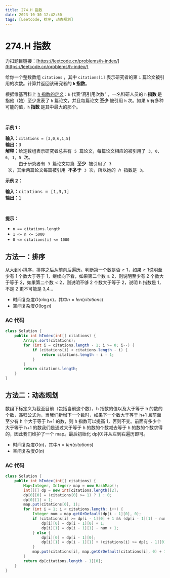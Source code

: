 ```yaml
---
title: 274.H 指数
date: 2023-10-30 12:42:50
tags: [Leetcode, 排序, 动态规划]
---
```


# 274.H 指数

力扣题目链接：[https://leetcode.cn/problems/h-index/](https://leetcode.cn/problems/h-index/)

<p>给你一个整数数组 <code>citations</code> ，其中 <code>citations[i]</code> 表示研究者的第 <code>i</code> 篇论文被引用的次数。计算并返回该研究者的 <strong><code>h</code><em>&nbsp;</em>指数</strong>。</p>

<p>根据维基百科上&nbsp;<a href="https://baike.baidu.com/item/h-index/3991452?fr=aladdin" target="_blank">h 指数的定义</a>：<code>h</code> 代表“高引用次数” ，一名科研人员的 <code>h</code><strong> 指数 </strong>是指他（她）至少发表了 <code>h</code> 篇论文，并且每篇论文<strong> 至少</strong> 被引用 <code>h</code> 次。如果 <code>h</code><em> </em>有多种可能的值，<strong><code>h</code> 指数 </strong>是其中最大的那个。</p>

<p>&nbsp;</p>

<p><strong>示例 1：</strong></p>

<pre>
<strong>输入：</strong><code>citations = [3,0,6,1,5]</code>
<strong>输出：</strong>3 
<strong>解释：</strong>给定数组表示研究者总共有 <code>5</code> 篇论文，每篇论文相应的被引用了 <code>3, 0, 6, 1, 5</code> 次。
&nbsp;    由于研究者有 <code>3 </code>篇论文每篇 <strong>至少 </strong>被引用了 <code>3</code> 次，其余两篇论文每篇被引用 <strong>不多于</strong> <code>3</code> 次，所以她的 <em>h </em>指数是 <code>3</code>。</pre>

<p><strong>示例 2：</strong></p>

<pre>
<strong>输入：</strong>citations = [1,3,1]
<strong>输出：</strong>1
</pre>

<p>&nbsp;</p>

<p><strong>提示：</strong></p>

<ul>
	<li><code>n == citations.length</code></li>
	<li><code>1 &lt;= n &lt;= 5000</code></li>
	<li><code>0 &lt;= citations[i] &lt;= 1000</code></li>
</ul>

## 方法一：排序

从大到小排序，排序之后从前向后遍历。判断第一个数是否$\geq1$，如果$\geq1$说明至少有 1 个数大于等于 1，继续向下看，如果第二个数$\geq2$，则说明至少有 2 个数大于等于 2，如果第二个数$<2$，则说明不够 2 个数大于等于 2，说明 h 指数是 1，不是 2 更不可能是 3,4...

- 时间复杂度$O(n\log n)$，其中$n = len(citations)$
- 空间复杂度$O(\log n)$

### AC 代码

```java
class Solution {
    public int hIndex(int[] citations) {
        Arrays.sort(citations);
        for (int i = citations.length - 1; i >= 0; i--) {
            if (citations[i] < citations.length - i) {
                return citations.length - i - 1;
            }
        }
        return citations.length;
    }
}
```

## 方法二：动态规划

数组下标定义为截至目前（包括当前这个数），h 指数的值以及大于等于 h 的数的个数，递归公式为，当我们新增下一个数时，如果下一个数大于等于 h+1 且前面至少有 h 个大于等于 h+1 的数，则 h 指数可以提高 1，否则不变。前面有多少个大于等于 h+1 的数我们是通过大于等于 h 的数的个数减去等于 h 的数的个数求得的，因此我们维护了一个 map。最后初始化 dp[0]并从左到右遍历即可。

- 时间复杂度$O(n)$，其中$n = len(citations)$
- 空间复杂度$O(n)$

### AC 代码

```java
class Solution {
    public int hIndex(int[] citations) {
        Map<Integer, Integer> map = new HashMap();
        int[][] dp = new int[citations.length][2];
        dp[0][0] = (citations[0] >= 1) ? 1 : 0;
        dp[0][1] = 1;
        map.put(citations[0], 1);
        for (int i = 1; i < citations.length; i++) {
            Integer num = map.getOrDefault(dp[i - 1][0], 0);
            if (citations[i] >= dp[i - 1][0] + 1 && (dp[i - 1][1] - num >= dp[i - 1][0])) {
                dp[i][0] = dp[i - 1][0] + 1;
                dp[i][1] = dp[i - 1][1] - num + 1;
            } else {
                dp[i][0] = dp[i - 1][0];
                dp[i][1] = dp[i - 1][1] + (citations[i] >= dp[i - 1][0] ? 1 : 0);
            }
            map.put(citations[i], map.getOrDefault(citations[i], 0) + 1);
        }
        return dp[citations.length - 1][0];
    }
}
```
